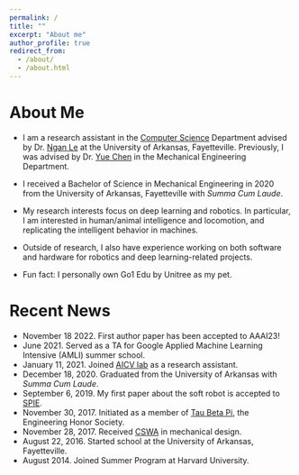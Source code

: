 ```yaml
---
permalink: /
title: ""
excerpt: "About me"
author_profile: true
redirect_from: 
  - /about/
  - /about.html
---
```


About Me
======
- I am a research assistant in the [Computer Science](https://computer-science-and-computer-engineering.uark.edu/) Department advised by Dr. [Ngan Le](https://www.nganle.net/) at the University of Arkansas, Fayetteville. Previously, I was advised by Dr. [Yue Chen](https://bme.gatech.edu/bme/faculty/Yue-Chen) in the Mechanical Engineering Department. 

- I received a Bachelor of Science in Mechanical Engineering in 2020 from the University of Arkansas, Fayetteville with *Summa Cum Laude*.

- My research interests focus on deep learning and robotics. In particular, I am interested in human/animal intelligence and locomotion, and replicating the intelligent behavior in machines.

- Outside of research, I also have experience working on both software and hardware for robotics and deep learning-related projects. 

- Fun fact: I personally own Go1 Edu by Unitree as my pet. 

Recent News
======
- November 18 2022. First author paper has been accepted to AAAI23!
- June 2021. Served as a TA for Google Applied Machine Learning Intensive (AMLI) summer school.
- January 11, 2021. Joined [AICV lab](https://uark-aicv.github.io/) as a research assistant.
- December 18, 2020. Graduated from the University of Arkansas with *Summa Cum Laude*. 
- September 6, 2019. My first paper about the soft robot is accepted to [SPIE](https://www.spiedigitallibrary.org/conference-proceedings-of-spie/11220/2551313/Minimally-invasive-intraperitoneal-photodynamic-therapy-using-a-new-soft-robot/10.1117/12.2551313.short).
- November 30, 2017. Initiated as a member of [Tau Beta Pi](https://www.tbp.org/recruit/recruitHome.cfm), the Engineering Honor Society.
- November 28, 2017. Received [CSWA](/files/CSWA_kyamazak_email_uark_edu.pdf) in mechanical design.
- August 22, 2016. Started school at the University of Arkansas, Fayetteville.
- August 2014. Joined Summer Program at Harvard University. 
<!-- - October 10, 2020. Two papers about medical segmentation are accepted to [ICPR](https://www.micc.unifi.it/icpr2020/).-->
<!-- - September 6, 2019. A paper about the soft robot is accepted to [SPIE](https://www.spiedigitallibrary.org/conference-proceedings-of-spie/11220/2551313/Minimally-invasive-intraperitoneal-photodynamic-therapy-using-a-new-soft-robot/10.1117/12.2551313.short) -->
<!-- - April 20, 2020. A paper about wind turbine brake systems is accepted to [IOP](https://iopscience.iop.org/article/10.1088/1755-1315/459/2/022010).  -->
